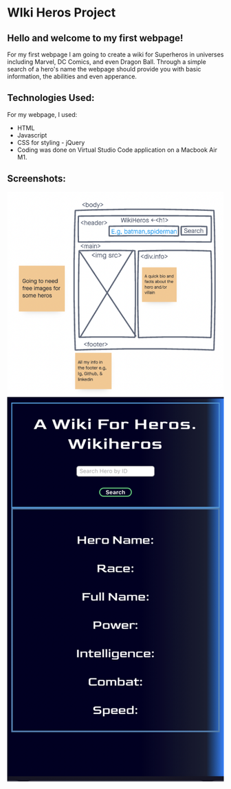 # WIki Heros Project

## Hello and welcome to my first webpage!
For my first webpage I am going to create a wiki for Superheros in universes including Marvel, DC Comics, and even Dragon Ball. Through a simple search of a hero's name the webpage should provide you with basic information, the abilities and even apperance. 

## Technologies Used: 
For my webpage, I used: 
- HTML
- Javascript 
- CSS for styling - jQuery 
- Coding was done on Virtual Studio Code application on a Macbook Air M1. 

## Screenshots: 

![wireframe layout](images/wireframe-project1.png)
![screenshot](images/screenshotofproject.jpeg)

 <!-- ## Get Started!:  -->